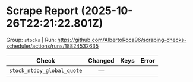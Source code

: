 # Scrape Report (2025-10-26T22:21:22.801Z)

Group: `stocks`  |  Run: https://github.com/AlbertoRoca96/scraping-checks-scheduler/actions/runs/18824532635

| Check | Changed | Keys | Error |
|---|:---:|:--|:--|
| `stock_ntdoy_global_quote` | — |  |  |
